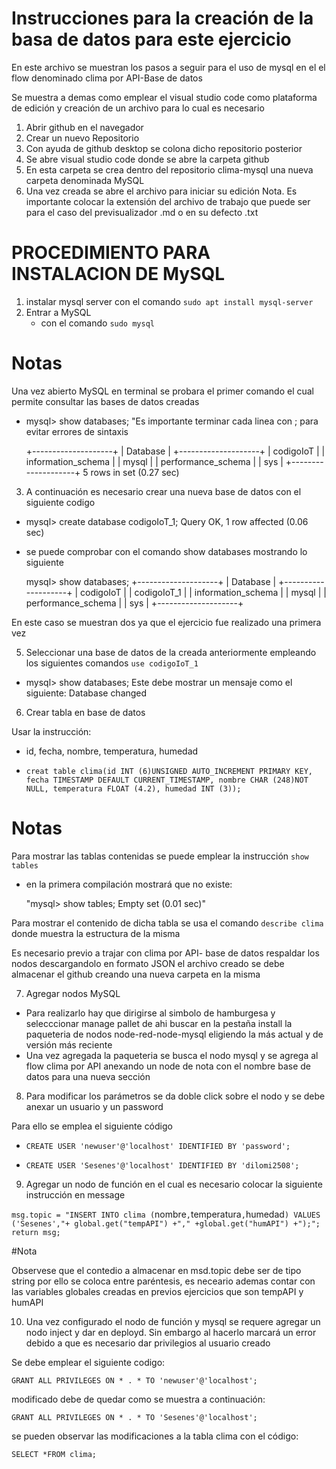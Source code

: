 
# Instrucciones para la creación de la basa de datos para este ejercicio 


En este archivo se muestran los pasos a seguir para el uso de mysql en el el flow denominado clima por API-Base de datos 


Se muestra a demas como emplear el visual studio code como plataforma de edición y creación de un archivo para lo cual es necesario 
1. Abrir github en el navegador 
2. Crear un nuevo Repositorio 
3. Con ayuda de github desktop se colona dicho repositorio posterior 
4. Se abre visual studio code donde se abre la carpeta github 
5. En esta carpeta se crea dentro del repositorio clima-mysql una nueva carpeta denominada MySQL 
6. Una vez creada se abre el archivo para iniciar su edición 
Nota. Es importante colocar la extensión del archivo de trabajo  que puede ser para el caso del previsualizador .md o en su defecto .txt 


# PROCEDIMIENTO PARA INSTALACION DE MySQL

1. instalar mysql server con el comando `sudo apt install mysql-server`
2. Entrar a MySQL 
   - con el comando 
            `sudo mysql`


# Notas 

 Una vez abierto MySQL en terminal se probara el primer comando el cual permite consultar las bases de datos creadas 

  - mysql> show databases; "Es importante terminar cada linea con ; para evitar errores de sintaxis 

   
    +--------------------+
| Database           |
+--------------------+
| codigoIoT          |
| information_schema |
| mysql              |
| performance_schema |
| sys                |
+--------------------+
5 rows in set (0.27 sec)

3. A continuación es necesario crear una nueva base de datos con el siguiente codigo 

- mysql> create database codigoIoT_1; 
Query OK, 1 row affected (0.06 sec)

- se puede comprobar con el comando show databases mostrando lo siguiente 

    mysql> show databases; 
+--------------------+
| Database           |
+--------------------+
| codigoIoT          |
| codigoIoT_1        |
| information_schema |
| mysql              |
| performance_schema |
| sys                |
+--------------------+

En este caso se muestran dos ya que el ejercicio fue realizado una primera vez 

5. Seleccionar una base de datos de la creada anteriormente empleando los siguientes comandos `use codigoIoT_1`


  - mysql> show databases; 
Este debe mostrar un mensaje como el siguiente: Database changed

6. Crear tabla en base de datos 

Usar la instrucción: 

- id, fecha, nombre, temperatura, humedad 

- `creat table clima(id INT (6)UNSIGNED AUTO_INCREMENT PRIMARY KEY, fecha TIMESTAMP DEFAULT CURRENT_TIMESTAMP, nombre CHAR (248)NOT NULL, temperatura FLOAT (4.2), humedad INT (3));`


# Notas 
Para mostrar las tablas contenidas se puede emplear la instrucción `show tables` 

- en la primera compilación mostrará que no existe: 

    "mysql> show tables;
Empty set (0.01 sec)"

Para mostrar el contenido de dicha tabla se usa el comando `describe clima`
donde muestra la estructura de la misma 

Es necesario previo a trajar con clima por API- base de datos respaldar los nodos descargandolo en formato JSON el archivo creado se debe almacenar el github creando una nueva carpeta en la misma 

7. Agregar nodos MySQL
  - Para realizarlo hay que dirigirse al simbolo de hamburgesa y selecccionar manage pallet de ahi buscar en la pestaña install la paqueteria de nodos node-red-node-mysql eligiendo la más actual y de versión más reciente 
  - Una vez agregada la paqueteria se busca el nodo mysql y se agrega al flow clima por API anexando un node de nota con el nombre base de datos para una nueva sección 

  8. Para modificar los parámetros se da doble click sobre el nodo y se debe anexar un usuario y un password 


  Para ello se emplea el siguiente código 


  - `CREATE USER 'newuser'@'localhost' IDENTIFIED BY 'password';`

  - `CREATE USER 'Sesenes'@'localhost' IDENTIFIED BY 'dilomi2508';`

9. Agregar un nodo de función en el cual es necesario colocar la siguiente instrucción en message 

`msg.topic = "INSERT INTO clima (`nombre`,`temperatura`,`humedad`) VALUES ('Sesenes',"+ global.get("tempAPI") +"," +global.get("humAPI") +");";
return msg;`



#Nota 




Observese que el contedio a almacenar en msd.topic debe ser de tipo string por ello se coloca entre paréntesis, es neceario ademas contar con las variables globales creadas en previos ejercicios que son tempAPI y humAPI 

10. Una vez configurado el nodo de función y mysql se requere agregar un nodo inject y dar en deployd. Sin embargo al hacerlo marcará un error debido a que es necesario dar privilegios al usuario creado 

Se debe emplear el siguiente codigo: 

`GRANT ALL PRIVILEGES ON * . * TO 'newuser'@'localhost';`

modificado debe de quedar como se muestra a continuación: 

`GRANT ALL PRIVILEGES ON * . * TO 'Sesenes'@'localhost';`


se pueden observar las modificaciones a la tabla clima con el código: 


 `SELECT *FROM clima;` 









    


